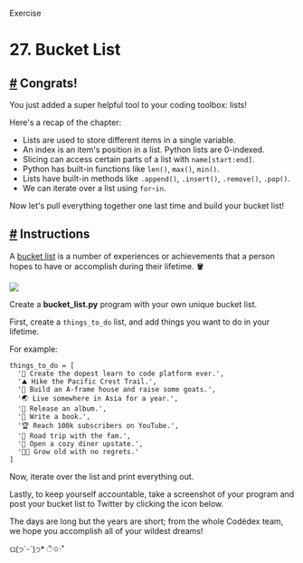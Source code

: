 Exercise

# 27\. Bucket List

## [#](https://www.codedex.io/python/27-bucket-list#congrats) Congrats!

You just added a super helpful tool to your coding toolbox: lists!

Here's a recap of the chapter:

-   Lists are used to store different items in a single variable.
-   An index is an item's position in a list. Python lists are 0-indexed.
-   Slicing can access certain parts of a list with `name[start:end]`.
-   Python has built-in functions like `len()`, `max()`, `min()`.
-   Lists have built-in methods like `.append()`, `.insert()`, `.remove()`, `.pop()`.
-   We can iterate over a list using `for`\-`in`.

Now let's pull everything together one last time and build your bucket list!

## [#](https://www.codedex.io/python/27-bucket-list#instructions) Instructions

A [bucket list](https://en.wikipedia.org/wiki/Kick_the_bucket) is a number of experiences or achievements that a person hopes to have or accomplish during their lifetime. 🪣

![](https://i.imgur.com/8jzbTDr.gif)

Create a **bucket\_list.py** program with your own unique bucket list.

First, create a `things_to_do` list, and add things you want to do in your lifetime.

For example:

    things_to_do = [
      '🚀 Create the dopest learn to code platform ever.',
      '⛰️ Hike the Pacific Crest Trail.',
      '🏡 Build an A-frame house and raise some goats.',
      '🌏 Live somewhere in Asia for a year.',
      '🎸 Release an album.',
      '📝 Write a book.',
      '🏆 Reach 100k subscribers on YouTube.',
      '🚐 Road trip with the fam.',
      '🍳 Open a cozy diner upstate.',
      '👴🏻 Grow old with no regrets.'
    ]
    

Now, iterate over the list and print everything out.

Lastly, to keep yourself accountable, take a screenshot of your program and post your bucket list to Twitter by clicking the icon below.

The days are long but the years are short; from the whole Codédex team, we hope you accomplish all of your wildest dreams!

ଘ(੭ˊᵕˋ)੭\* ੈ✩‧˚



